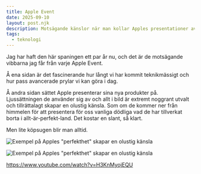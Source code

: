 ```yaml
---
title: Apple Event
date: 2025-09-10
layout: post.njk
description: Motsägande känslor när man kollar Apples presentationer av nya telefoner
tags:
  - teknologi
---
```


Jag har haft den här spaningen ett par år nu, och det är de motsägande vibbarna jag får från varje Apple Event.

Å ena sidan är det fascinerande hur långt vi har kommit teknikmässigt och hur pass avancerade prylar vi kan göra i dag.

Å andra sidan sättet Apple presenterar sina nya produkter på. Ljussättningen de använder sig av och allt i bild är extremt noggrant utvalt och tillrättalagt skapar en olustig känsla. Som om de kommer ner från himmelen för att presentera för oss vanliga dödliga vad de har tillverkat borta i allt-är-perfekt-land. Det kostar en slant, så klart.

Men lite köpsugen blir man alltid.

![Exempel på Apples "perfekthet" skapar en olustig känsla](/assets/media/pics/Apple%20-%20Apple%20Event%20—%20September%209%20[H3KnMyojEQU%20-%201161x653%20-%201m31s].png)

![Exempel på Apples "perfekthet" skapar en olustig känsla](/assets/media/pics/Apple%20-%20Apple%20Event%20—%20September%209%20[H3KnMyojEQU%20-%201161x653%20-%2044m01s].png)

<https://www.youtube.com/watch?v=H3KnMyojEQU>
